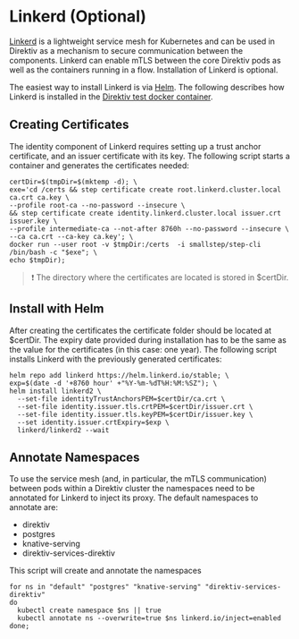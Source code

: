 # Linkerd (Optional)

[Linkerd](https://linkerd.io/) is a lightweight service mesh for Kubernetes and can be used in Direktiv as a mechanism to secure communication between the components. Linkerd can enable mTLS between the core Direktiv pods as well as the containers running in a flow. Installation of Linkerd is optional.

The easiest way to install Linkerd is via [Helm](https://linkerd.io/2.10/tasks/install-helm/). The following describes how Linkerd is installed in the [Direktiv test docker container](../../installation#run-docker-image).

## Creating Certificates

The identity component of Linkerd requires setting up a trust anchor certificate, and an issuer certificate with its key. The following script starts a container and generates the certificates needed:

```console
certDir=$(tmpDir=$(mktemp -d); \
exe='cd /certs && step certificate create root.linkerd.cluster.local ca.crt ca.key \
--profile root-ca --no-password --insecure \
&& step certificate create identity.linkerd.cluster.local issuer.crt issuer.key \
--profile intermediate-ca --not-after 8760h --no-password --insecure \
--ca ca.crt --ca-key ca.key'; \
docker run --user root -v $tmpDir:/certs  -i smallstep/step-cli /bin/bash -c "$exe"; \
echo $tmpDir);
```

> &#x2757; The directory where the certificates are located is stored in $certDir.


## Install with Helm

After creating the certificates the certificate folder should be located at $certDir. The expiry date provided during installation has to be the same as the value for the certificates (in this case: one year). The following script installs Linkerd with the previously generated certificates:

```console
helm repo add linkerd https://helm.linkerd.io/stable; \
exp=$(date -d '+8760 hour' +"%Y-%m-%dT%H:%M:%SZ"); \
helm install linkerd2 \
  --set-file identityTrustAnchorsPEM=$certDir/ca.crt \
  --set-file identity.issuer.tls.crtPEM=$certDir/issuer.crt \
  --set-file identity.issuer.tls.keyPEM=$certDir/issuer.key \
  --set identity.issuer.crtExpiry=$exp \
  linkerd/linkerd2 --wait
```

## Annotate Namespaces

To use the service mesh (and, in particular, the mTLS communication) between pods within a Direktiv cluster the namespaces need to be annotated for Linkerd to inject its proxy. The default namespaces to annotate are:

- direktiv
- postgres
- knative-serving
- direktiv-services-direktiv

This script will create and annotate the namespaces

```console
for ns in "default" "postgres" "knative-serving" "direktiv-services-direktiv"
do
  kubectl create namespace $ns || true
  kubectl annotate ns --overwrite=true $ns linkerd.io/inject=enabled
done;
```
